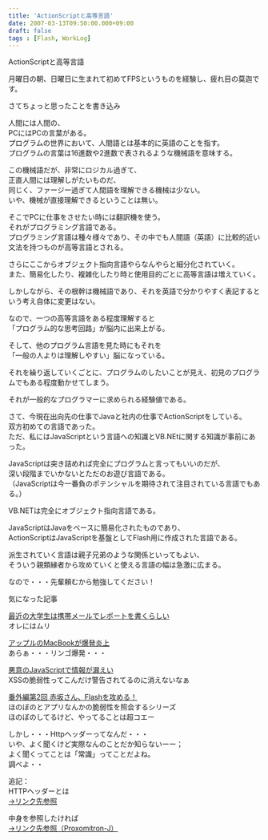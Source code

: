 ```yaml
---
title: 'ActionScriptと高等言語'
date: 2007-03-13T09:50:00.000+09:00
draft: false
tags : [Flash, WorkLog]
---
```


ActionScriptと高等言語  
  
月曜日の朝、日曜日に生まれて初めてFPSというものを経験し、疲れ目の莫迦です。  
  
  
さてちょっと思ったことを書き込み  
  
人間には人間の、  
PCにはPCの言葉がある。  
プログラムの世界において、人間語とは基本的に英語のことを指す。  
プログラムの言葉は16進数や2進数で表されるような機械語を意味する。  
  
この機械語だが、非常にロジカル過ぎて、  
正直人間には理解しがたいものだ、  
同じく、ファージー過ぎて人間語を理解できる機械は少ない。  
いや、機械が直接理解できるということは無い。  
  
そこでPCに仕事をさせたい時には翻訳機を使う。  
それがプログラミング言語である。  
プログラミング言語は種々様々であり、その中でも人間語（英語）に比較的近い文法を持つものが高等言語とされる。  
  
さらにここからオブジェクト指向言語やらなんやらと細分化されていく。  
また、簡易化したり、複雑化したり時と使用目的ごとに高等言語は増えていく。  
  
しかしながら、その根幹は機械語であり、それを英語で分かりやすく表記するという考え自体に変更はない。  
  
なので、一つの高等言語をある程度理解すると  
「プログラム的な思考回路」が脳内に出来上がる。  
  
そして、他のプログラム言語を見た時にもそれを  
「一般の人よりは理解しやすい」脳になっている。  
  
それを繰り返していくごとに、プログラムのしたいことが見え、初見のプログラムでもある程度動かせてしまう。  
  
それが一般的なプログラマーに求められる経験値である。  
  
  
さて、今現在出向先の仕事でJavaと社内の仕事でActionScriptをしている。  
双方初めての言語であった。  
ただ、私にはJavaScriptという言語への知識とVB.NEtに関する知識が事前にあった。  
  
JavaScriptは突き詰めれば完全にプログラムと言ってもいいのだが、  
深い段階までいかないとただのお遊び言語である。  
（JavaScriptは今一番負のポテンシャルを期待されて注目されている言語でもある。）  
  
VB.NETは完全にオブジェクト指向言語である。  
  
JavaScriptはJavaをベースに簡易化されたものであり、  
ActionScriptはJavaScriptを基盤としてFlash用に作成された言語である。  
  
派生されていく言語は親子兄弟のような関係といってもよい、  
そういう親類縁者から攻めていくと使える言語の幅は急激に広まる。  
  
なので・・・先輩頼むから勉強してください！  
  
  

気になった記事  
  

[最近の大学生は携帯メールでレポートを書くらしい](http://www.atmarkit.co.jp/news/200703/09/mail.html "最近の大学生は携帯メールでレポートを書くらしい")  
オレにはムリ  
  
[アップルのMacBookが爆発炎上](http://gigazine.net/index.php?/news/comments/20070313_macbook_inferno/ "アップルのMacBookが爆発炎上")  
あらぁ・・・リンゴ爆発・・・  
  
[悪意のJavaScriptで情報が漏えい](http://itpro.nikkeibp.co.jp/article/COLUMN/20070307/264131/?ST=security "悪意のJavaScriptで情報が漏えい")  
XSSの脆弱性ってこんだけ警告されてるのに消えないなぁ  
  
[番外編第2回 赤坂さん、Flashを攻める！](http://www.atmarkit.co.jp/fsecurity/rensai/hoshinoex02/hoshinoex01.html "番外編第2回 赤坂さん、Flashを攻める！")  
ほのぼのとアプリなんかの脆弱性を照会するシリーズ  
ほのぼのしてるけど、やってることは超コエー  
  
しかし・・・Httpヘッダーってなんだ・・・  
いや、よく聞くけど実際なんのことだか知らないーー；  
よく聞くってことは「常識」ってことだよね。  
調べよ・・  
  
追記：  
HTTPヘッダーとは  
[→リンク先参照](http://www.studyinghttp.net/header "→リンク先参照")  
  
中身を参照したければ  
[→リンク先参照（Proxomitron-J）](http://www.pluto.dti.ne.jp/%7Etengu/proxomitron/download.html "→リンク先参照（Proxomitron-J）")